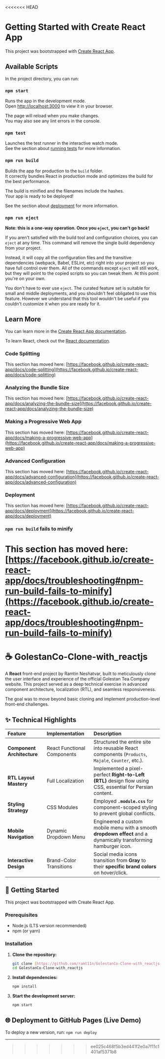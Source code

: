 <<<<<<< HEAD
# Getting Started with Create React App

This project was bootstrapped with [Create React App](https://github.com/facebook/create-react-app).

## Available Scripts

In the project directory, you can run:

### `npm start`

Runs the app in the development mode.\
Open [http://localhost:3000](http://localhost:3000) to view it in your browser.

The page will reload when you make changes.\
You may also see any lint errors in the console.

### `npm test`

Launches the test runner in the interactive watch mode.\
See the section about [running tests](https://facebook.github.io/create-react-app/docs/running-tests) for more information.

### `npm run build`

Builds the app for production to the `build` folder.\
It correctly bundles React in production mode and optimizes the build for the best performance.

The build is minified and the filenames include the hashes.\
Your app is ready to be deployed!

See the section about [deployment](https://facebook.github.io/create-react-app/docs/deployment) for more information.

### `npm run eject`

**Note: this is a one-way operation. Once you `eject`, you can't go back!**

If you aren't satisfied with the build tool and configuration choices, you can `eject` at any time. This command will remove the single build dependency from your project.

Instead, it will copy all the configuration files and the transitive dependencies (webpack, Babel, ESLint, etc) right into your project so you have full control over them. All of the commands except `eject` will still work, but they will point to the copied scripts so you can tweak them. At this point you're on your own.

You don't have to ever use `eject`. The curated feature set is suitable for small and middle deployments, and you shouldn't feel obligated to use this feature. However we understand that this tool wouldn't be useful if you couldn't customize it when you are ready for it.

## Learn More

You can learn more in the [Create React App documentation](https://facebook.github.io/create-react-app/docs/getting-started).

To learn React, check out the [React documentation](https://reactjs.org/).

### Code Splitting

This section has moved here: [https://facebook.github.io/create-react-app/docs/code-splitting](https://facebook.github.io/create-react-app/docs/code-splitting)

### Analyzing the Bundle Size

This section has moved here: [https://facebook.github.io/create-react-app/docs/analyzing-the-bundle-size](https://facebook.github.io/create-react-app/docs/analyzing-the-bundle-size)

### Making a Progressive Web App

This section has moved here: [https://facebook.github.io/create-react-app/docs/making-a-progressive-web-app](https://facebook.github.io/create-react-app/docs/making-a-progressive-web-app)

### Advanced Configuration

This section has moved here: [https://facebook.github.io/create-react-app/docs/advanced-configuration](https://facebook.github.io/create-react-app/docs/advanced-configuration)

### Deployment

This section has moved here: [https://facebook.github.io/create-react-app/docs/deployment](https://facebook.github.io/create-react-app/docs/deployment)

### `npm run build` fails to minify

This section has moved here: [https://facebook.github.io/create-react-app/docs/troubleshooting#npm-run-build-fails-to-minify](https://facebook.github.io/create-react-app/docs/troubleshooting#npm-run-build-fails-to-minify)
=======
# ☕ GolestanCo-Clone-with_reactjs

A **React** front-end project by Ramtin Neshatvar, built to meticulously clone the user interface and experience of the official Golestan Tea Company website. This project served as a deep technical exercise in advanced component architecture, localization (RTL), and seamless responsiveness.

The goal was to move beyond basic cloning and implement production-level front-end challenges.

## ✨ Technical Highlights

| Feature | Implementation | Description |
| :--- | :--- | :--- |
| **Component Architecture** | React Functional Components | Structured the entire site into reusable React components (`Products`, `Majale`, `Counter`, etc.). |
| **RTL Layout Mastery** | Full Localization | Implemented a pixel-perfect **Right-to-Left (RTL)** design flow using CSS, essential for Persian content. |
| **Styling Strategy** | CSS Modules | Employed **`.module.css`** for component-scoped styling to prevent global conflicts. |
| **Mobile Navigation** | Dynamic Dropdown Menu | Engineered a custom mobile menu with a smooth **dropdown effect** and a dynamically transforming hamburger icon. |
| **Interactive Design** | Brand-Color Transitions | Social media icons transition from **Gray** to their **specific brand colors** on hover/click. |

## 🚀 Getting Started

This project was bootstrapped with Create React App.

### Prerequisites

* Node.js (LTS version recommended)
* npm (or yarn)

### Installation

1.  **Clone the repository:**
    ```bash
    git clone [https://github.com/ramt11n/GolestanCo-Clone-with_reactjs.git](https://github.com/ramt11n/GolestanCo-Clone-with_reactjs.git)
    cd GolestanCo-Clone-with_reactjs
    ```
2.  **Install dependencies:**
    ```bash
    npm install
    ```
3.  **Start the development server:**
    ```bash
    npm start
    ```

## 🌐 Deployment to GitHub Pages (Live Demo)

To deploy a new version, run: `npm run deploy`
***
>>>>>>> ee025c468f5b3ed441f2e0a7f11c1401af5371b8
